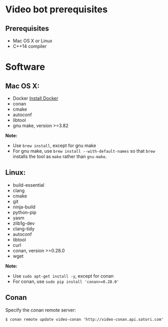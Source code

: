 # Video bot prerequisites

## Prerequisites
* Mac OS X or Linux
* C++14 compiler

# Software

## Mac OS X:
* Docker [Install Docker](https://docs.docker.com/engine/installation/)
* conan
* cmake
* autoconf
* libtool
* gnu make, version >=3.82

**Note:**
* Use `brew install`, except for gnu make
* For gnu make, use `brew install --with-default-names` so that `brew`
installs the tool as `make` rather than `gnu-make`.

## Linux:

* build-essential
* clang
* cmake
* git
* ninja-build
* python-pip
* yasm
* zlib1g-dev
* clang-tidy
* autoconf
* libtool
* curl
* conan, version >=0.28.0
* wget

**Note:**
* Use `sudo apt-get install -y`, except for conan
* For conan, use `sudo pip install 'conan>=0.28.0'`

## Conan

Specify the conan remote server:
```shell
$ conan remote update video-conan 'http://video-conan.api.satori.com'
```
